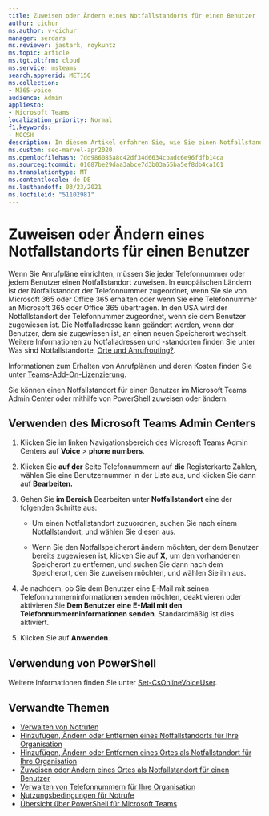 ```yaml
---
title: Zuweisen oder Ändern eines Notfallstandorts für einen Benutzer
author: cichur
ms.author: v-cichur
manager: serdars
ms.reviewer: jastark, roykuntz
ms.topic: article
ms.tgt.pltfrm: cloud
ms.service: msteams
search.appverid: MET150
ms.collection:
- M365-voice
audience: Admin
appliesto:
- Microsoft Teams
localization_priority: Normal
f1.keywords:
- NOCSH
description: In diesem Artikel erfahren Sie, wie Sie einen Notfallstandort für Benutzer in Ihrer Organisation zuweisen oder ändern.
ms.custom: seo-marvel-apr2020
ms.openlocfilehash: 7dd986085a8c42df34d6634cbadc6e96fdfb14ca
ms.sourcegitcommit: 01087be29daa3abce7d3b03a55ba5ef8db4ca161
ms.translationtype: MT
ms.contentlocale: de-DE
ms.lasthandoff: 03/23/2021
ms.locfileid: "51102981"
---
```

# <a name="assign-or-change-an-emergency-location-for-a-user"></a>Zuweisen oder Ändern eines Notfallstandorts für einen Benutzer

Wenn Sie Anrufpläne einrichten, müssen Sie jeder Telefonnummer oder jedem Benutzer einen Notfallstandort zuweisen. In europäischen Ländern ist der Notfallstandort der Telefonnummer zugeordnet, wenn Sie sie von Microsoft 365 oder Office 365 erhalten oder wenn Sie eine Telefonnummer an Microsoft 365 oder Office 365 übertragen. In den USA wird der Notfallstandort der Telefonnummer zugeordnet, wenn sie dem Benutzer zugewiesen ist. Die Notfalladresse kann geändert werden, wenn der Benutzer, dem sie zugewiesen ist, an einen neuen Speicherort wechselt. Weitere Informationen zu Notfalladressen und -standorten finden Sie unter Was sind Notfallstandorte, [Orte und Anrufrouting?](./what-are-emergency-locations-addresses-and-call-routing.md).
  
Informationen zum Erhalten von Anrufplänen und deren Kosten finden Sie unter [Teams-Add-On-Lizenzierung](./teams-add-on-licensing/microsoft-teams-add-on-licensing.md).
  
Sie können einen Notfallstandort für einen Benutzer im Microsoft Teams Admin Center oder mithilfe von PowerShell zuweisen oder ändern.

## <a name="using-the-microsoft-teams-admin-center"></a>Verwenden des Microsoft Teams Admin Centers

1. Klicken Sie im linken Navigationsbereich des Microsoft Teams Admin Centers auf **Voice**  >  **phone numbers**.

2. Klicken Sie **auf der** Seite Telefonnummern auf **die** Registerkarte Zahlen, wählen Sie eine Benutzernummer in der Liste aus, und klicken Sie dann auf **Bearbeiten.**

3. Gehen Sie **im Bereich** Bearbeiten unter **Notfallstandort** eine der folgenden Schritte aus:

   - Um einen Notfallstandort zuzuordnen, suchen Sie nach einem Notfallstandort, und wählen Sie diesen aus.

   - Wenn Sie den Notfallspeicherort ändern möchten, der dem Benutzer bereits zugewiesen ist, klicken Sie auf **X,** um den vorhandenen Speicherort zu entfernen, und suchen Sie dann nach dem Speicherort, den Sie zuweisen möchten, und wählen Sie ihn aus.

4. Je nachdem, ob Sie dem Benutzer eine E-Mail mit seinen Telefonnummerninformationen senden möchten, deaktivieren oder aktivieren Sie **Dem Benutzer eine E-Mail mit den Telefonnummerninformationen senden**. Standardmäßig ist dies aktiviert.

5. Klicken Sie auf **Anwenden**.

## <a name="using-powershell"></a>Verwendung von PowerShell

Weitere Informationen finden Sie unter [Set-CsOnlineVoiceUser](/powershell/module/skype/set-csonlinevoiceuser). 

    
## <a name="related-topics"></a>Verwandte Themen

- [Verwalten von Notrufen](what-are-emergency-locations-addresses-and-call-routing.md)
- [Hinzufügen, Ändern oder Entfernen eines Notfallstandorts für Ihre Organisation](add-change-remove-emergency-location-organization.md)
- [Hinzufügen, Ändern oder Entfernen eines Ortes als Notfallstandort für Ihre Organisation](add-change-remove-emergency-place-organization.md)
- [Zuweisen oder Ändern eines Ortes als Notfallstandort für einen Benutzer](assign-change-emergency-place-user.md)
- [Verwalten von Telefonnummern für Ihre Organisation](/microsoftteams/manage-phone-numbers-for-your-organization)
- [Nutzungsbedingungen für Notrufe](./emergency-calling-terms-and-conditions.md)
- [Übersicht über PowerShell für Microsoft Teams](teams-powershell-overview.md)